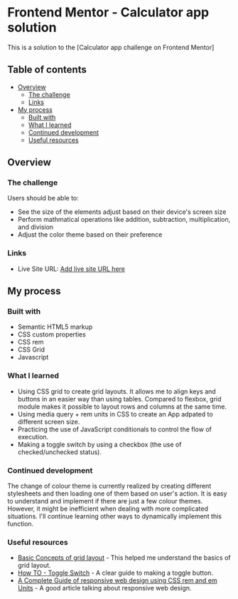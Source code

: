 # Frontend Mentor - Calculator app solution

This is a solution to the [Calculator app challenge on Frontend Mentor]

## Table of contents

- [Overview](#overview)
  - [The challenge](#the-challenge)
  - [Links](#links)
- [My process](#my-process)
  - [Built with](#built-with)
  - [What I learned](#what-i-learned)
  - [Continued development](#continued-development)
  - [Useful resources](#useful-resources)


## Overview

### The challenge

Users should be able to:

- See the size of the elements adjust based on their device's screen size
- Perform mathmatical operations like addition, subtraction, multiplication, and division
- Adjust the color theme based on their preference


### Links

- Live Site URL: [Add live site URL here](https://your-live-site-url.com)

## My process

### Built with

- Semantic HTML5 markup
- CSS custom properties
- CSS rem
- CSS Grid
- Javascript


### What I learned

- Using CSS grid to create grid layouts. It allows me to align keys and buttons in an easier way than using tables. Compared to flexbox, grid module makes it possible to layout rows and columns at the same time.
- Using media query + rem units in CSS to create an App adpated to different screen size.
- Practicing the use of JavaScript conditionals to control the flow of execution.
- Making a toggle switch by using a checkbox (the use of checked/unchecked status).



### Continued development

The change of colour theme is currently realized by creating different stylesheets and then loading one of them based on user's action. It is easy to understand and implement if there are just a few colour themes. However, it might be inefficient when dealing with more complicated situations. I'll continue learning other ways to dynamically implement this function.


### Useful resources

- [Basic Concepts of grid layout](https://developer.mozilla.org/en-US/docs/Web/CSS/CSS_Grid_Layout/Basic_Concepts_of_Grid_Layout) - This helped me understand the basics of grid layout.
- [How TO - Toggle Switch](https://www.w3schools.com/howto/howto_css_switch.asp) - A clear guide to making a toggle button.
- [A Complete Guide of responsive web design using CSS rem and em Units](https://dev.to/romankhan/a-complete-guide-of-responsive-web-design-using-css-rem-and-em-units-4j6k) - A good article talking about responsive web design.


